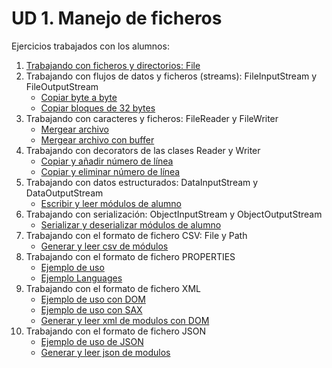 # UD 1. Manejo de ficheros

Ejercicios trabajados con los alumnos:

1. [Trabajando con ficheros y directorios: File](/practica/EJEMPLO1_Files.java)
2. Trabajando con flujos de datos y ficheros (streams): FileInputStream y FileOutputStream
    - [Copiar byte a byte](/practica/ACTIVIDAD1_FileCopy.java)
    - [Copiar bloques de 32 bytes](/practica/EJERCICIO1_FileCopy.java)
3. Trabajando con caracteres y ficheros: FileReader y FileWriter
    - [Mergear archivo](/practica/ACTIVIDAD2_MergeTexts.java)
    - [Mergear archivo con buffer](/practica/EJERCICIO2_MergeTexts.java)
4. Trabajando con decorators de las clases Reader y Writer
    - [Copiar y añadir número de línea](/practica/ACTIVIDAD3_NumberLines.java)
    - [Copiar y eliminar número de línea](/practica/EJERCICIO3_NumberLines.java)
5. Trabajando con datos estructurados: DataInputStream y DataOutputStream
    - [Escribir y leer módulos de alumno](/practica/EJERCICIO4_Modulos.java)
6. Trabajando con serialización: ObjectInputStream y ObjectOutputStream
    - [Serializar y deserializar módulos de alumno](/practica/ACTIVIDAD4_ModulosSerializacion.java)
7. Trabajando con el formato de fichero CSV: File y Path
    - [Generar y leer csv de módulos](/practica/EJERCICIO5_ModulosCSV.java)
8. Trabajando con el formato de fichero PROPERTIES
    - [Ejemplo de uso](practica/EJEMPLO2_PropertiesMysql.java)
    - [Ejemplo Languages](/practica/EJEMPLO3_PropertiesLanguages.java) 
9. Trabajando con el formato de fichero XML
   - [Ejemplo de uso con DOM](practica/EJEMPLO4_XmlDom.java)
   - [Ejemplo de uso con SAX](practica/EJEMPLO5_XmlSax.java)
   - [Generar y leer xml de modulos con DOM](/practica/EJERCICIO6_ModulosXMLDOM.java) 
10. Trabajando con el formato de fichero JSON
    - [Ejemplo de uso de JSON](practica/EJEMPLO6_Json.java)
    - [Generar y leer json de modulos](/practica/EJERCICIO8_JSON.java) 
